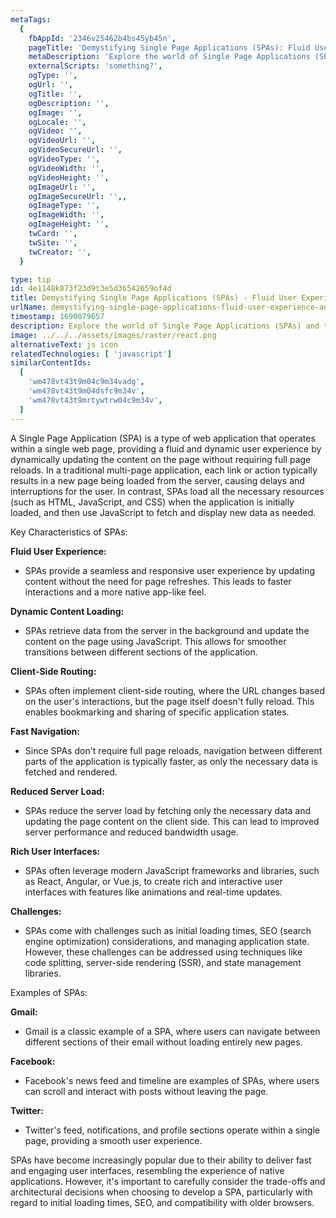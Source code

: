 ```yaml
---
metaTags:
  {
    fbAppId: '2346v25462b4bs45yb45n',
    pageTitle: 'Demystifying Single Page Applications (SPAs): Fluid User Experience and Dynamic Content Loading',
    metaDescription: 'Explore the world of Single Page Applications (SPAs) and their transformative impact on web development. Learn how SPAs deliver seamless user experiences through dynamic content loading, client-side routing, and rich interfaces. Discover real-world examples and the challenges that come with building SPAs, all while considering their benefits in reducing server load and improving user engagement.',
    externalScripts: 'something?',
    ogType: '',
    ogUrl: '',
    ogTitle: '',
    ogDescription: '',
    ogImage: '',
    ogLocale: '',
    ogVideo: '',
    ogVideoUrl: '',
    ogVideoSecureUrl: '',
    ogVideoType: '',
    ogVideoWidth: '',
    ogVideoHeight: '',
    ogImageUrl: '',
    ogImageSecureUrl: '',,
    ogImageType: '',
    ogImageWidth: '',
    ogImageHeight: '',
    twCard: '',
    twSite: '',
    twCreator: '',
  }

type: tip
id: 4e1148k873f23d9t3e5d36542659of4d
title: Demystifying Single Page Applications (SPAs) - Fluid User Experience and Dynamic Content Loading
urlName: demystifying-single-page-applications-fluid-user-experience-and-dynamic-content-loading
timestamp: 1690079657
description: Explore the world of Single Page Applications (SPAs) and their transformative impact on web development. Learn how SPAs deliver seamless user experiences through dynamic content loading, client-side routing, and rich interfaces. Discover real-world examples and the challenges that come with building SPAs, all while considering their benefits in reducing server load and improving user engagement.
image: ../../../assets/images/raster/react.png
alternativeText: js icon
relatedTechnologies: [ 'javascript']
similarContentIds:
  [
    'wm478vt43t9m04c9m34vadg',
    'wm478vt43t9m04dsfc9m34v',
    'wm478vt43t9mrtywtrw04c9m34v',
  ]
---
```


A Single Page Application (SPA) is a type of web application that operates within a single web page, providing a fluid and dynamic user experience by dynamically updating the content on the page without requiring full page reloads. In a traditional multi-page application, each link or action typically results in a new page being loaded from the server, causing delays and interruptions for the user. In contrast, SPAs load all the necessary resources (such as HTML, JavaScript, and CSS) when the application is initially loaded, and then use JavaScript to fetch and display new data as needed.

Key Characteristics of SPAs:

<b>Fluid User Experience: </b>

- SPAs provide a seamless and responsive user experience by updating content without the need for page refreshes. This leads to faster interactions and a more native app-like feel.

<b>Dynamic Content Loading:</b>

- SPAs retrieve data from the server in the background and update the content on the page using JavaScript. This allows for smoother transitions between different sections of the application.

<b>Client-Side Routing: </b>

- SPAs often implement client-side routing, where the URL changes based on the user's interactions, but the page itself doesn't fully reload. This enables bookmarking and sharing of specific application states.

<b>Fast Navigation:</b>

- Since SPAs don't require full page reloads, navigation between different parts of the application is typically faster, as only the necessary data is fetched and rendered.

<b>Reduced Server Load: </b>

- SPAs reduce the server load by fetching only the necessary data and updating the page content on the client side. This can lead to improved server performance and reduced bandwidth usage.

<b>Rich User Interfaces: </b>

- SPAs often leverage modern JavaScript frameworks and libraries, such as React, Angular, or Vue.js, to create rich and interactive user interfaces with features like animations and real-time updates.

<b>Challenges: </b>

- SPAs come with challenges such as initial loading times, SEO (search engine optimization) considerations, and managing application state. However, these challenges can be addressed using techniques like code splitting, server-side rendering (SSR), and state management libraries.

Examples of SPAs:

<b>Gmail:</b>

- Gmail is a classic example of a SPA, where users can navigate between different sections of their email without loading entirely new pages.

<b>Facebook:</b>

- Facebook's news feed and timeline are examples of SPAs, where users can scroll and interact with posts without leaving the page.

<b>Twitter:</b>

- Twitter's feed, notifications, and profile sections operate within a single page, providing a smooth user experience.

SPAs have become increasingly popular due to their ability to deliver fast and engaging user interfaces, resembling the experience of native applications. However, it's important to carefully consider the trade-offs and architectural decisions when choosing to develop a SPA, particularly with regard to initial loading times, SEO, and compatibility with older browsers.
